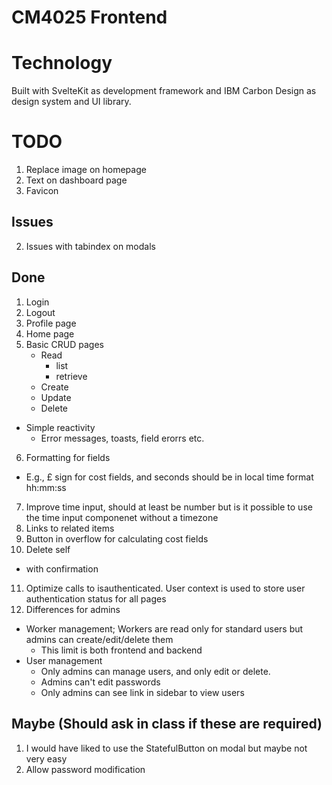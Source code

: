 # CM4025 Frontend

# Technology

Built with SvelteKit as development framework and IBM Carbon Design as design system and UI library.

# TODO

1. Replace image on homepage
2. Text on dashboard page
3. Favicon

## Issues
2. Issues with tabindex on modals

## Done
1. Login
2. Logout
3. Profile page
4. Home page
5. Basic CRUD pages
   - Read
     - list
     - retrieve
   - Create
   - Update
   - Delete
  - Simple reactivity
    - Error messages, toasts, field erorrs etc.
6. Formatting for fields
  - E.g., £ sign for cost fields, and seconds should be in local time format hh:mm:ss
7. Improve time input, should at least be number but is it possible to use the time input componenet without a timezone
8. Links to related items
9. Button in overflow for calculating cost fields
10. Delete self
  - with confirmation
11. Optimize calls to isauthenticated. User context is used to store user authentication status for all pages
12. Differences for admins
  - Worker management; Workers are read only for standard users but admins can create/edit/delete them
    - This limit is both frontend and backend
  - User management
    - Only admins can manage users, and only edit or delete.
    - Admins can't edit passwords
    - Only admins can see link in sidebar to view users

## Maybe (Should ask in class if these are required)
1. I would have liked to use the StatefulButton on modal but maybe not very easy
2. Allow password modification